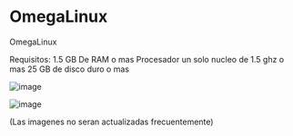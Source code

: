 # OmegaLinux
OmegaLinux

Requisitos:
1.5 GB De RAM o mas
Procesador un solo nucleo de 1.5 ghz o mas
25 GB de disco duro o mas



![image](https://github.com/Ohjhas-Samsung-Galaxy-guy/omega-linux/assets/145921712/cb80e05d-45d3-4e1c-b412-076927d17574)


![image](https://github.com/Ohjhas-Samsung-Galaxy-guy/omega-linux/assets/145921712/0cbe0b51-d863-4db4-a904-dc3706f1b463)


(Las imagenes no seran actualizadas frecuentemente)
